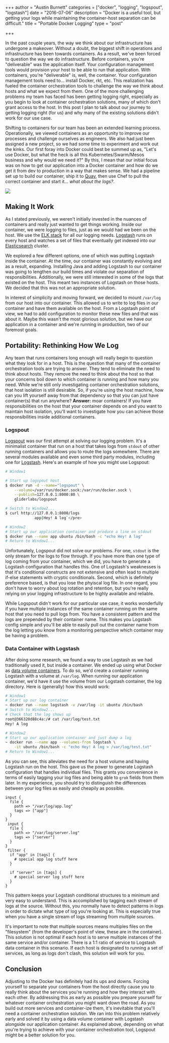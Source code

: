 +++
author = "Austin Burnett"
categories = ["docker", "logging", "logspout", "logstash"]
date = "2016-07-06"
description = "Docker is a useful tool, but getting your logs while maintaining the container-host separation can be difficult."
title = "Portable Docker Logging"
type = "post"

+++

In the past couple years, the way we think about our infrastructure has undergone a makeover. Without a doubt, the biggest shift in operations and infrastructure has been towards containers. As a result, we've been forced to question the way we do infrastructure. Before containers, you're "deliverable" was the application itself. Your configuration management tools would provision your host to be able to run that application. With containers, you're "deliverable" is, well, the container. Your configuration management tools need to... install Docker, rkt, etc. This realization has fueled the container orchestration tools to challenge the way we think about hosts and what we expect from them. One of the more challenging problems my team has faced has been getting logging right, especially as you begin to look at container orchestration solutions, many of which don't grant access to the host. In this post I plan to talk about our journey to getting logging right (for us) and why many of the existing solutions didn't work for our use case.


Shifting to containers for our team has been an extended learning process. Operationally, we viewed containers as an opportunity to improve our processes and challenge ourselves as engineers. We also had just been assigned a new project, so we had some time to experiment and work out the kinks. Our first foray into Docker could best be summed up as, "Let's use Docker, but what the heck is all this Kubernetes/Swarm/Mesos business and why would we need it?" By this, I mean that our initial focus was on how to get our application into a Docker container and how do we get it from dev to production in a way that makes sense. We had a pipeline set up to build our container, ship it to [Quay](https://quay.io/), then use Chef to pull the correct container and start it... _what about the logs?_.

![](https://i.makeagif.com/media/5-05-2014/zAfH3e.gif)

## Making It Work

As I stated previously, we weren't initially invested in the nuances of containers and really just wanted to get things working. Inside our container, we were logging to files, just as we would had we been on the host. We use the [ELK stack](https://www.elastic.co/webinars/introduction-elk-stack) for all our logging needs. [Logstash](https://www.elastic.co/products/logstash) runs on every host and watches a set of files that eventually get indexed into our [Elasticsearch](https://www.elastic.co/products/elasticsearch) cluster.

We explored a few different options, one of which was putting Logstash inside the container. At the time, our container was constantly evolving and as a result, expanding. Installing Java and adding Logstash to our container was going to lengthen our build times and violate our separation of responsibilities. Additionally, we were still interested in some of the logs that existed on the host. This meant two instances of Logstash on those hosts. We decided that this was not an appropriate solution.

In interest of simplicity and moving forward, we decided to mount `/var/log` from our host into our container. This allowed us to write to log files in our container and have them available on the host. From a Logstash point of view, we had to add configuration to monitor these new files and that was about it. Maybe this wasn't the most glorious solution, but we have our application in a container and we're running in production, two of our foremost goals.

## Portability: Rethinking How We Log

Any team that runs containers long enough will really begin to question what they look for in a host. This is the question that many of the container orchestration tools are trying to answer. They tend to eliminate the need to think about hosts. They remove the need to think about the host so that your concerns boil down to which container is running and how many you need. While we're still only investigating container orchestration solutions, that host isolation is still desirable. So, if you're using the host machine, how can you lift yourself away from that dependency so that you can just have container(s) that run anywhere? **Answer:** moar containers! If you have responsibilities on the host that your container depends on and you want to maintain host isolation, you'll want to investigate how you can achieve those responsibilities inside additional containers.

### Logspout

[Logspout](https://github.com/gliderlabs/logspout) was our first attempt at solving our logging problem. It's a minimalist container that run on a host that takes logs from `stdout` of other running containers and allows you to route the logs somewhere. There are several modules available and even some third party modules, including one for [Logstash](https://github.com/looplab/logspout-logstash). Here's an example of how you might use Logspout:

```bash
# Window1

# Start up logspout host
$ docker run -d --name="logspout" \
    --volume=/var/run/docker.sock:/var/run/docker.sock \
    --publish=127.0.0.1:8000:80 \
    gliderlabs/logspout

# Switch to Window2...
$ curl http://127.0.0.1:8000/logs
             app|Hey! A log`</pre>
```
```bash
# Window2
# Start up our application container and produce a line on stdout
$ docker run --name app ubuntu /bin/bash -c "echo Hey! A log"
# Return to Window1...
```

Unfortunately, Logspout did not solve our problems. For one, `stdout` is the only stream for the logs to flow through. If you have more than one type of log coming from your container, which we did, you have to generate a Logstash configuration that handles this. One of Logstash's weaknesses is that it's conditional constructs are not extensive and often lead to multiple if-else statements with cryptic conditionals. Second, which is definitely preference based, is that you lose the phyiscal log file. In one regard, you don't have to worry about log rotation and retention, but you're really relying on your logging infrastructure to be highly available and reliable.

While Logspout didn't work for our particular use case, it works wonderfully if you have multiple instances of the same container running on the same host that you need to pull logs from. You have a consistent pattern and the logs are prepended by their container name. This makes you Logstash config simple and you'll be able to easily pull out the container name from the log letting you know from a monitoring perspective which container may be having a problem.

### Data Container with Logstash

After doing some research, we found a way to use Logstash as we had traditionally used it, but inside a container. We ended up using what Docker as [data volume containers](https://docs.docker.com/v1.10/engine/userguide/containers/dockervolumes/). To do so, we'd create a container running Logstash with a volume at `/var/log`. When running our application container, we'd have it use the volume from our Logstash container, the log directory. Here is (generally) how this would work:

```bash
# Window1
# Start up our log container
~ docker run --name logstash -v /var/log -it ubuntu /bin/bash
# Switch to Window2...
# Check that the log shows up
root@366320d88c4a:/# cat /var/log/test.txt
Hey! A log
```

```bash
# Window2
# Start up our application container and just dump a log
~ docker run --name app --volumes-from logstash \
    -it ubuntu /bin/bash -c "echo Hey! A log > /var/log/test.txt"
# Return to Window1...
```

As you can see, this alleviates the need for a host volume and having Logstash run on the host. This gave us the power to generate Logstash configuration that handles individual files. This grants you convenience in terms of easily tagging your log files and being able to `grok` fields from them later. In my experience, you should try to distinguish the differences between your log files as easily and cheapily as possible.

```
input {
  file {
    path => "/var/log/app.log"
    tags => ["app"]
  }
}
 input {
  file {
    path => "/var/log/server.log"
    tags => ["server"]
  }
}
 filter {
  if "app" in [tags] {
    # special app log stuff here
  }

  if "server" in [tags] {
    # special server log stuff here
  }
}
```

This pattern keeps your Logstash conditional structures to a minimum and very easy to understand. This is accomplished by tagging each stream of logs at the source. Without this, you normally have to detect patterns in logs in order to dictate what type of log you're looking at. This is especially true when you have a single stream of logs streaming from multiple sources.

It's important to note that multiple sources means multiples files on the "filesystem" (from the developer's point of view, these are in the container). This solution is not optimal if each host is to serve multiple instances of the same service and/or container. There is a 1:1 ratio of service to Logstash data container in this scenario. If each host is designated to running a set of services, as long as logs don't clash, this solution will work for you.

## Conclusion

Adjusting to the Docker has definitely had its ups and downs. Forcing yourself to separate your containers from the host directly cause you to really think about the services you're running and how they interact with each other. By addressing this as early as possible you prepare yourself for whatever container orchestration you might want down the road. As you build out more services and container-ize them, it's inevitable that you'll need a container orchestration solution. We ran into this problem relatively early and solved it by using a data volume container with Logstash alongside our application container. As explained above, depending on what you're trying to achieve with your container orchestration tool, Logspout might be a better solution for you.
